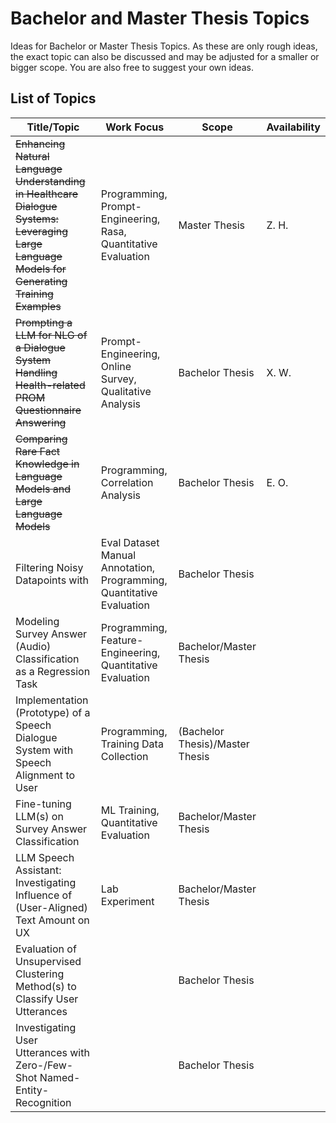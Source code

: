 # Bachelor and Master Thesis Topics
Ideas for Bachelor or Master Thesis Topics. As these are only rough ideas, the exact topic can also be discussed and may be adjusted for a smaller or bigger scope. You are also free to suggest your own ideas.


## List of Topics
| Title/Topic |  Work Focus        | Scope |  Availability |
|-------------|---------------|--------------|--------------|
|~~Enhancing Natural Language Understanding in Healthcare Dialogue Systems: Leveraging Large Language Models for Generating Training Examples~~ |  Programming, Prompt-Engineering, Rasa,  Quantitative Evaluation |  Master Thesis  | Z. H.|
|~~Prompting a LLM for NLG of a Dialogue System Handling Health-related PROM Questionnaire Answering~~ | Prompt-Engineering, Online Survey, Qualitative Analysis |  Bachelor Thesis |X. W. |
|~~Comparing Rare Fact Knowledge in Language Models and Large Language Models~~ | Programming, Correlation Analysis | Bachelor Thesis|  E. O. |
| Filtering Noisy Datapoints with | Eval Dataset Manual Annotation, Programming,  Quantitative Evaluation | Bachelor Thesis | |
| Modeling Survey Answer (Audio) Classification as a Regression Task | Programming, Feature-Engineering, Quantitative Evaluation |Bachelor/Master Thesis  | |
| Implementation (Prototype) of a Speech Dialogue System with Speech Alignment to User | Programming, Training Data Collection |(Bachelor Thesis)/Master Thesis | |
| Fine-tuning LLM(s) on Survey Answer Classification | ML Training, Quantitative Evaluation | Bachelor/Master Thesis| |
| LLM Speech Assistant: Investigating Influence of (User-Aligned) Text Amount on UX | Lab Experiment | Bachelor/Master Thesis | |
| Evaluation of Unsupervised Clustering Method(s) to Classify User Utterances |  |Bachelor Thesis | |
| Investigating User Utterances with Zero-/Few-Shot Named-Entity-Recognition |  |Bachelor Thesis | |
